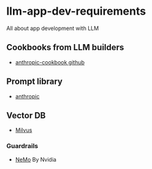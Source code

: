 # llm-app-dev-requirements
All about app development with LLM

## Cookbooks from LLM builders
- [anthropic-cookbook github](https://github.com/anthropics/anthropic-cookbook)

## Prompt library 
- [anthropic](https://docs.anthropic.com/en/prompt-library/library)

## Vector DB
- [Milvus](https://milvus.io/)

### Guardrails
- [NeMo](https://docs.nvidia.com/nemo/guardrails/latest/index.html) By Nvidia
